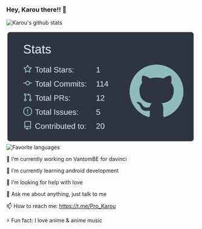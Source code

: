 ### Hey, Karou there!! 👋

![Karou's github stats](https://github-profile-summary-cards.vercel.app/api/cards/profile-details?username=Sleppyiecat&theme=dracula) 

[![](https://raw.githubusercontent.com/Sleppyiecat/Sleppyiecat/master/profile-summary-card-output/nord_dark/3-stats.svg)](https://github.com/vn7n24fzkq/github-profile-summary-cards)
![Favorite languages](https://github-readme-stats.vercel.app/api/top-langs/?username=Sleppyiecat&layout=compact&theme=dracula&count_private=true)

🔭 I’m currently working on VantomBE for davinci

🌱 I’m currently learning android development

🤔 I’m looking for help with love

💬 Ask me about anything, just talk to me

📫 How to reach me: https://t.me/Pro_Karou

⚡ Fun fact: I love anime & anime music


<!--
**Sleppyiecat/Sleppyiecat** is a ✨ _sax_ ✨ repository because its `README.md` (this file) appears on your GitHub profile.
